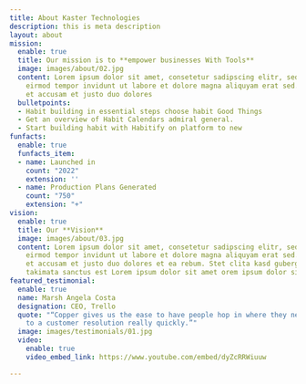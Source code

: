 ```yaml
---
title: About Kaster Technologies
description: this is meta description
layout: about
mission:
  enable: true
  title: Our mission is to **empower businesses With Tools**
  image: images/about/02.jpg
  content: Lorem ipsum dolor sit amet, consetetur sadipscing elitr, sed diam nonumy
    eirmod tempor invidunt ut labore et dolore magna aliquyam erat sed. At vero eos
    et accusam et justo duo dolores
  bulletpoints:
  - Habit building in essential steps choose habit Good Things
  - Get an overview of Habit Calendars admiral general.
  - Start building habit with Habitify on platform to new
funfacts:
  enable: true
  funfacts_item:
  - name: Launched in
    count: "2022"
    extension: ''
  - name: Production Plans Generated
    count: "750"
    extension: "+"
vision:
  enable: true
  title: Our **Vision**
  image: images/about/03.jpg
  content: Lorem ipsum dolor sit amet, consetetur sadipscing elitr, sed diam nonumy
    eirmod tempor invidunt ut labore et dolore magna aliquyam erat sed. At vero eos
    et accusam et justo duo dolores et ea rebum. Stet clita kasd gubergren, no sea
    takimata sanctus est Lorem ipsum dolor sit amet orem ipsum dolor sit amet
featured_testimonial:
  enable: true
  name: Marsh Angela Costa
  designation: CEO, Trello
  quote: "“Copper gives us the ease to have people hop in where they need to, to get
    to a customer resolution really quickly.”"
  image: images/testimonials/01.jpg
  video:
    enable: true
    video_embed_link: https://www.youtube.com/embed/dyZcRRWiuuw

---
```

